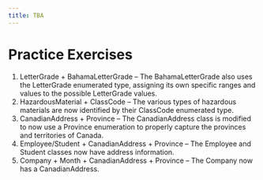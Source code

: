 ```yaml
---
title: TBA
---
```

# Practice Exercises

1. LetterGrade + BahamaLetterGrade – The BahamaLetterGrade also uses the LetterGrade enumerated type, assigning its own specific ranges and values to the possible LetterGrade values.
2. HazardousMaterial + ClassCode – The various types of hazardous materials are now identified by their ClassCode enumerated type.
3. CanadianAddress + Province – The CanadianAddress class is modified to now use a Province enumeration to properly capture the provinces and territories of Canada.
4. Employee/Student + CanadianAddress + Province – The Employee and Student classes now have address information.
5. Company + Month + CanadianAddress + Province – The Company now has a CanadianAddress.
